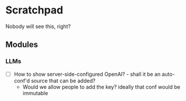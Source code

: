 # Scratchpad

Nobody will see this, right?

## Modules

### LLMs

- [ ] How to show server-side-configured OpenAI? - shall it be an auto-conf'd source that can be added?
    - Would we allow people to add the key? ideally that conf would be immutable 